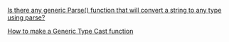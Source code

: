 [Is there any generic Parse() function that will convert a string to any type using parse?](https://stackoverflow.com/questions/3502493/is-there-any-generic-parse-function-that-will-convert-a-string-to-any-type-usi)

[How to make a Generic Type Cast function](https://stackoverflow.com/questions/6884653/how-to-make-a-generic-type-cast-function)

